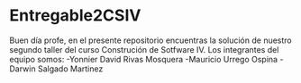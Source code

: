 # Entregable2CSIV
Buen día profe, en el presente repositorio encuentras la solución de nuestro segundo taller del curso Construción de Sotfware IV. Los integrantes del equipo somos:
-Yonnier David Rivas Mosquera
-Mauricio Urrego Ospina
-Darwin Salgado Martinez 
